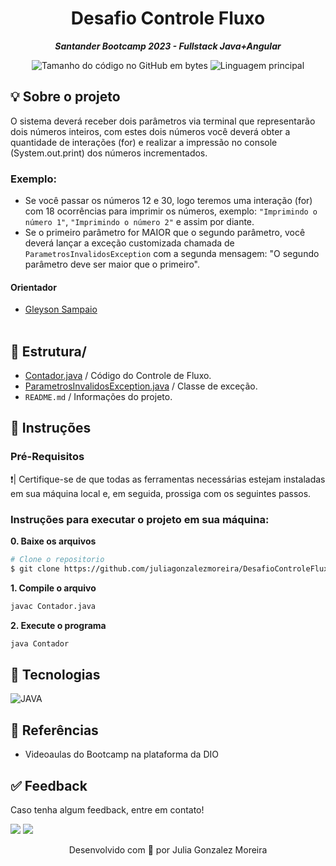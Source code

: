 <h1 align="center">
 Desafio Controle Fluxo
</h1>

<p align="center">
	<b><i>
  Santander Bootcamp 2023 - Fullstack Java+Angular  </i></b>
</p>

<p align="center">
	<img alt="Tamanho do código no GitHub em bytes" src="https://img.shields.io/github/languages/code-size/juliagonzalezmoreira/DesafioControleFluxo?color=6272a4" />
	<img alt="Linguagem principal" src="https://img.shields.io/github/languages/top/juliagonzalezmoreira/DesafioControleFluxo?color=6272a4"/>
</p>

## 💡 Sobre o projeto
O sistema deverá receber dois parâmetros via terminal que representarão dois números inteiros, com estes dois números você deverá obter a quantidade de interações (for) e realizar a impressão no console (System.out.print) dos números incrementados.

### Exemplo:
* Se você passar os números 12 e 30, logo teremos uma interação (for) com 18 ocorrências para imprimir os números, exemplo: `"Imprimindo o número 1"`, `"Imprimindo o número 2"` e assim por diante.
* Se o primeiro parâmetro for MAIOR que o segundo parâmetro, você deverá lançar a exceção customizada chamada de `ParametrosInvalidosException` com a segunda mensagem: "O segundo parâmetro deve ser maior que o primeiro".
#### Orientador
- [Gleyson Sampaio](https://github.com/glysns)
  <br> <br>

## 📁 Estrutura/
- [Contador.java](https://github.com/juliagonzalezmoreira/DesafioControleFluxo/blob/main/Contador.java) / Código do Controle de Fluxo.
- [ParametrosInvalidosException.java](https://github.com/juliagonzalezmoreira/DesafioControleFluxo/blob/main/ParametrosInvalidosException.java) / Classe de exceção.
- ```README.md``` / Informações do projeto.
  
## 📍 Instruções 

### Pré-Requisitos

❗️| Certifique-se de que todas as ferramentas necessárias estejam instaladas em sua máquina local e, em seguida, prossiga com os seguintes passos. <br>

### Instruções para executar o projeto em sua máquina:

**0. Baixe os arquivos**

```bash
# Clone o repositorio
$ git clone https://github.com/juliagonzalezmoreira/DesafioControleFluxo
```

**1. Compile o arquivo**

```bash
javac Contador.java
```

**2. Execute o programa**
```bash
java Contador
```

## 🔧 Tecnologias
![JAVA](https://img.shields.io/badge/Java-ED8B00?style=for-the-badge&logo=openjdk&logoColor=white)
  
## 🔗 Referências
- Videoaulas do Bootcamp na plataforma da DIO

## ✅ Feedback

Caso tenha algum feedback, entre em contato!

<a href = "mailto:juliagonzalezmoreira@gmail.com"><img src="https://img.shields.io/badge/Gmail-D14836?style=for-the-badge&logo=gmail&logoColor=white"></a> 
<a href="https://www.linkedin.com/in/julia-gonzalez-moreira/" target="_blank"><img src="https://img.shields.io/badge/-LinkedIn-%230077B5?style=for-the-badge&logo=linkedin&logoColor=white" target="_blank"></a>

<p align="center"> Desenvolvido com 💜 por Julia Gonzalez Moreira </p>

